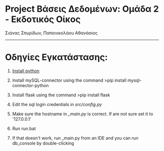 
# Project Βάσεις Δεδομένων: Ομάδα 2 - Εκδοτικός Οίκος
Σιάνας Σπυρίδων, Παπανικολάου Αθανάσιος
________

# Οδηγίες Εγκατάστασης: 

1. [Install python](python.org)

2. Install mySQL-connector using the command >pip install mysql-connector-python

3. Install flask using the command >pip install flask

4. Edit the sql login credentials in _src/config.py_

5. Make sure the hostname in _\_main.py_ is correct. If are not sure set it to '127.0.0.1'

5. Run run.bat

6. If that doesn't work, run \_main.py from an IDE and you can run db_console by double-clicking
